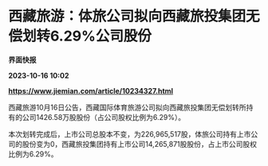 # 西藏旅游：体旅公司拟向西藏旅投集团无偿划转6.29%公司股份
**界面快报**

**2023-10-16 10:02**

**https://www.jiemian.com/article/10234327.html**

西藏旅游10月16日公告，西藏国际体育旅游公司拟向西藏旅投集团无偿划转所持有的公司1426.58万股股份（占公司股权比例为6.29%）。

本次划转完成后，上市公司总股本不变，为226,965,517股，体旅公司持有上市公司的股份变为0，西藏旅投集团持有上市公司14,265,871股股份，占上市公司股权比例为6.29%。